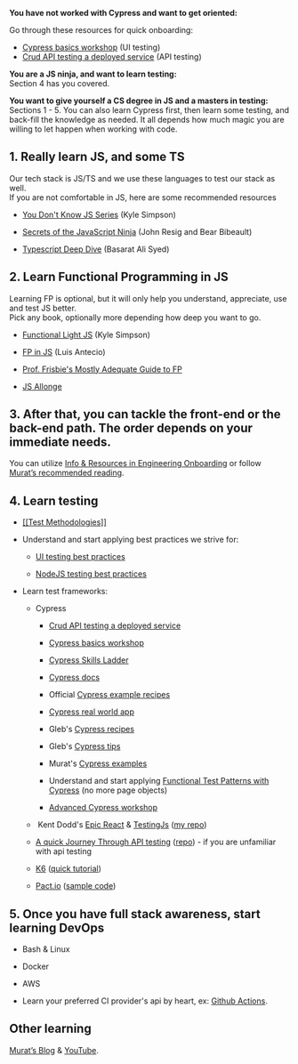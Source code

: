 **You have not worked with Cypress and want to get oriented:**

Go through these resources for quick onboarding:  
- [Cypress basics workshop](https://github.com/bahmutov/cypress-workshop-basics "https://github.com/bahmutov/cypress-workshop-basics") (UI testing)  
- [Crud API testing a deployed service](https://dev.to/muratkeremozcan/crud-api-testing-a-deployed-service-with-cypress-using-cy-api-spok-cypress-data-session-cypress-each-4mlg "https://dev.to/muratkeremozcan/crud-api-testing-a-deployed-service-with-cypress-using-cy-api-spok-cypress-data-session-cypress-each-4mlg") (API testing)  
  
**You are a JS ninja, and want to learn testing:**  
Section 4 has you covered.  
  
**You want to give yourself a CS degree in JS and a masters in testing:**  
Sections 1 - 5. You can also learn Cypress first, then learn some testing, and back-fill the knowledge as needed. It all depends how much magic you are willing to let happen when working with code.  
  

## 1. Really learn JS, and some TS

Our tech stack is JS/TS and we use these languages to test our stack as well.  
If you are not comfortable in JS, here are some recommended resources

-   [You Don't Know JS Series](https://github.com/getify/You-Dont-Know-JS "https://github.com/getify/You-Dont-Know-JS") (Kyle Simpson)
    
-   [Secrets of the JavaScript Ninja](https://www.manning.com/books/secrets-of-the-javascript-ninja-second-edition "https://www.manning.com/books/secrets-of-the-javascript-ninja-second-edition") (John Resig and Bear Bibeault)
    
-   [Typescript Deep Dive](https://basarat.gitbook.io/typescript/ "https://basarat.gitbook.io/typescript/") (Basarat Ali Syed)
    

## 2. Learn Functional Programming in JS

Learning FP is optional, but it will only help you understand, appreciate, use and test JS better.  
Pick any book, optionally more depending how deep you want to go.  
  

-   [Functional Light JS](https://www.manning.com/books/functional-light-javascript "https://www.manning.com/books/functional-light-javascript") (Kyle Simpson)
    
-   [FP in JS](https://www.amazon.com/Functional-Programming-JavaScript-functional-techniques-ebook-dp-B09781W9HY/dp/B09781W9HY/ref=mt_other?_encoding=UTF8&me=&qid= "https://www.amazon.com/Functional-Programming-JavaScript-functional-techniques-ebook-dp-B09781W9HY/dp/B09781W9HY/ref=mt_other?_encoding=UTF8&me=&qid=") (Luis Antecio)
    
-   [Prof. Frisbie's Mostly Adequate Guide to FP](https://mostly-adequate.gitbook.io/mostly-adequate-guide/ "https://mostly-adequate.gitbook.io/mostly-adequate-guide/")
    
-   [JS Allonge](https://leanpub.com/javascriptallongesix/read "https://leanpub.com/javascriptallongesix/read")
    

## 3. After that, you can tackle the front-end or the back-end path. The order depends on your immediate needs.

You can utilize [Info & Resources in Engineering Onboarding](https://helloextend.atlassian.net/wiki/spaces/ENG/pages/1115816012/Info+Resources "https://helloextend.atlassian.net/wiki/spaces/ENG/pages/1115816012/Info+Resources") or follow [Murat’s recommended reading](https://github.com/muratkeremozcan/books "https://github.com/muratkeremozcan/books").

## 4. Learn testing

-   [[[Test Methodologies]]](https://helloextend.atlassian.net/wiki/spaces/ENG/pages/1264189502 "/wiki/spaces/ENG/pages/1264189502")
    
-   Understand and start applying best practices we strive for:
    
    -   [UI testing best practices](https://github.com/NoriSte/ui-testing-best-practices "https://github.com/NoriSte/ui-testing-best-practices")
        
    -   [NodeJS testing best practices](https://github.com/goldbergyoni/javascript-testing-best-practices "https://github.com/goldbergyoni/javascript-testing-best-practices")
        
-   Learn test frameworks:
    
    -   Cypress
        
        -   [Crud API testing a deployed service](https://dev.to/muratkeremozcan/crud-api-testing-a-deployed-service-with-cypress-using-cy-api-spok-cypress-data-session-cypress-each-4mlg "https://dev.to/muratkeremozcan/crud-api-testing-a-deployed-service-with-cypress-using-cy-api-spok-cypress-data-session-cypress-each-4mlg")
            
        -   [Cypress basics workshop](https://github.com/bahmutov/cypress-workshop-basics "https://github.com/bahmutov/cypress-workshop-basics")
            
        -   [Cypress Skills Ladder](https://cypress.tips/skills "https://cypress.tips/skills")
            
        -   [Cypress docs](https://docs.cypress.io/guides/references/assertions#Class "https://docs.cypress.io/guides/references/assertions#Class")
            
        -   Official [Cypress example recipes](https://github.com/cypress-io/cypress-example-recipes "https://github.com/cypress-io/cypress-example-recipes")
            
        -   [Cypress real world app](https://github.com/cypress-io/cypress-realworld-app "https://github.com/cypress-io/cypress-realworld-app")
            
        -   Gleb's [Cypress recipes](https://github.com/bahmutov/cypress-examples "https://github.com/bahmutov/cypress-examples")
            
        -   Gleb's [Cypress tips](https://cypress.tips/search "https://cypress.tips/search")
            
        -   Murat's [Cypress examples](https://github.com/muratkeremozcan/cypressExamples "https://github.com/muratkeremozcan/cypressExamples")
            
        -   Understand and start applying [Functional Test Patterns with Cypress](https://dev.to/muratkeremozcan/functional-test-patterns-with-cypress-27ed "https://dev.to/muratkeremozcan/functional-test-patterns-with-cypress-27ed") (no more page objects)
            
        -   [Advanced Cypress workshop](https://github.com/cypress-io/testing-workshop-cypress "https://github.com/cypress-io/testing-workshop-cypress")
            
    -   Kent Dodd's [Epic React](https://epicreact.dev/learn) & [TestingJs](https://testingjavascript.com/) ([my repo](https://github.com/muratkeremozcan/epic-react-testingJs))
        
    -   [A quick Journey Through API testing](https://www.amazon.com/journey-Testing-Application-practices-features-ebook/dp/B07MH81L1X "https://www.amazon.com/journey-Testing-Application-practices-features-ebook/dp/B07MH81L1X") ([repo](https://github.com/muratkeremozcan/cypressExamples/tree/master/cypress-api-testing "https://github.com/muratkeremozcan/cypressExamples/tree/master/cypress-api-testing")) - if you are unfamiliar with api testing
        
    -   [K6](https://k6.io/docs/ "https://k6.io/docs/") ([quick tutorial](https://github.com/muratkeremozcan/k6-loadImpact "https://github.com/muratkeremozcan/k6-loadImpact"))
        
    -   [Pact.io](https://docs.pact.io/implementation_guides/javascript "https://docs.pact.io/implementation_guides/javascript") ([sample code](https://github.com/muratkeremozcan/pactio "https://github.com/muratkeremozcan/pactio"))  
          
        

## 5. Once you have full stack awareness, start learning DevOps

-   Bash & Linux
    
-   Docker
    
-   AWS
    
-   Learn your preferred CI provider's api by heart, ex: [Github Actions](https://docs.github.com/en/actions/reference/workflow-syntax-for-github-actions "https://docs.github.com/en/actions/reference/workflow-syntax-for-github-actions").
    
    
## Other learning

[Murat’s Blog](https://dev.to/muratkeremozcan "https://dev.to/muratkeremozcan") & [YouTube](https://www.youtube.com/user/Mrrmuradi/videos "https://www.youtube.com/user/Mrrmuradi/videos").